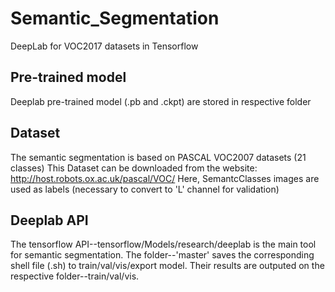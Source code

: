 # Semantic_Segmentation
DeepLab for VOC2017 datasets in Tensorflow

## Pre-trained model
Deeplab pre-trained model (.pb and .ckpt) are stored in respective folder

## Dataset
The semantic segmentation is based on PASCAL VOC2007 datasets (21 classes)
This Dataset can be downloaded from the website: http://host.robots.ox.ac.uk/pascal/VOC/
Here, SemantcClasses images are used as labels (necessary to convert to 'L' channel for validation)

## Deeplab API
The tensorflow API--tensorflow/Models/research/deeplab is the main tool for semantic segmentation. The folder--'master' saves the corresponding shell file (.sh) to train/val/vis/export model. Their results are outputed on the respective folder--train/val/vis.

